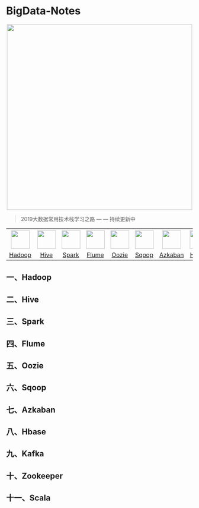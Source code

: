# BigData-Notes



<div align="center"> <img width="500px" src="https://github.com/heibaiying/BigData-Notes/blob/master/pictures/bigdata-notes-icon.png"/> </div>



> 2019大数据常用技术栈学习之路 — — 持续更新中



<table>
    <tr>
      <th><img width="50px" src="https://github.com/heibaiying/BigData-Notes/blob/master/pictures/hadoop.jpg"></th>
      <th><img width="50px" src="https://github.com/heibaiying/BigData-Notes/blob/master/pictures/hive.jpg"></th>
      <th><img width="50px" src="https://github.com/heibaiying/BigData-Notes/blob/master/pictures/spark.jpg"></th>
      <th><img width="50px" src="https://github.com/heibaiying/BigData-Notes/blob/master/pictures/flume.png"></th>
      <th><img width="50px" src="https://github.com/heibaiying/BigData-Notes/blob/master/pictures/oozie.jpg"></th>
      <th><img width="50px" src="https://github.com/heibaiying/BigData-Notes/blob/master/pictures/azkaban.png"></th>
      <th><img width="50px" src="https://github.com/heibaiying/BigData-Notes/blob/master/pictures/sqoop.png"></th>
      <th><img width="50px" src="https://github.com/heibaiying/BigData-Notes/blob/master/pictures/hbase.png"></th>
      <th><img width="50px" src="https://github.com/heibaiying/BigData-Notes/blob/master/pictures/kafka.png"></th>
      <th><img width="50px" src="https://github.com/heibaiying/BigData-Notes/blob/master/pictures/zookeeper.jpg"></th>
      <th><img width="50px" src="https://github.com/heibaiying/BigData-Notes/blob/master/pictures/scala.jpg"></th>
    </tr>
    <tr>
      <td align="center"><a href="https://github.com/heibaiying/BigData-Notes#一hadoop">Hadoop</a></td>
      <td align="center"><a href="https://github.com/heibaiying/BigData-Notes#二hive">Hive</a></td>
      <td align="center"><a href="https://github.com/heibaiying/BigData-Notes#三spark">Spark</a></td>
      <td align="center"><a href="https://github.com/heibaiying/BigData-Notes#四flume">Flume</a></td>
      <td align="center"><a href="https://github.com/heibaiying/BigData-Notes#五oozie">Oozie</a></td>
      <td align="center"><a href="https://github.com/heibaiying/BigData-Notes#六sqoop">Sqoop</a></td>
      <td align="center"><a href="https://github.com/heibaiying/BigData-Notes#七azkaban">Azkaban</a></td>
      <td align="center"><a href="https://github.com/heibaiying/BigData-Notes#八hbase">Hbase</a></td>
      <td align="center"><a href="https://github.com/heibaiying/BigData-Notes#九kafka">Kafka</a></td>
      <td align="center"><a href="https://github.com/heibaiying/BigData-Notes#十zookeeper">Zookeeper</a></td>
      <td align="center"><a href="https://github.com/heibaiying/BigData-Notes#十一scala">Scala</a></td>
    </tr>
  </table>



## 一、Hadoop
## 二、Hive
## 三、Spark
## 四、Flume
## 五、Oozie
## 六、Sqoop
## 七、Azkaban
## 八、Hbase
## 九、Kafka
## 十、Zookeeper
## 十一、Scala
